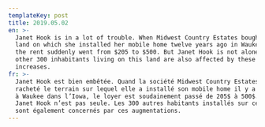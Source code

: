 ```yaml
---
templateKey: post
title: 2019.05.02
en: >-
  Janet Hook is in a lot of trouble. When Midwest Country Estates bought the
  land on which she installed her mobile home twelve years ago in Waukee, Iowa,
  the rent suddenly went from $205 to $500. But Janet Hook is not alone. The
  other 300 inhabitants living on this land are also affected by these
  increases.  
fr: >-
  Janet Hook est bien embêtée. Quand la société Midwest Country Estates a
  racheté le terrain sur lequel elle a installé son mobile home il y a douze ans
  à Waukee dans l’Iowa, le loyer est soudainement passé de 205$ à 500$. Mais
  Janet Hook n’est pas seule. Les 300 autres habitants installés sur ce terrain
  sont également concernés par ces augmentations.
---
```


